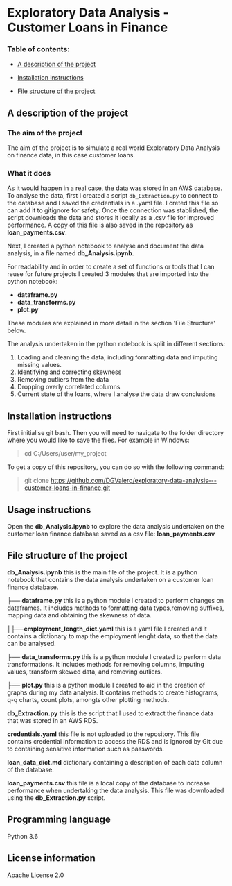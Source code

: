 # Exploratory Data Analysis - Customer Loans in Finance
### **Table of contents:**

 - [A description of the project](#item-one)

 - [Installation instructions](#item-two)

 - [File structure of the project](#item-three)

<a id="item-one"></a>

## A description of the project
### The aim of the project
The aim of the project is to simulate a real world Exploratory Data Analysis on finance data, in this case customer loans. 

### What it does
As it would happen in a real case, the data was stored in an AWS database. To analyse the data, first I created a script `db_Extraction.py` to connect to the database and I saved the credentials in a .yaml file. I creted this file so can add it to gitignore for safety. Once the connection was stablished, the script downloads the data and stores it locally as a .csv file for improved performance. A copy of this file is also saved in the repository as **loan_payments.csv**.

Next, I created a python notebook to analyse and document the data analysis, in a file named **db_Analysis.ipynb**. 

For readability and in order to create a set of functions or tools that I can reuse for future projects I created 3 modules that are imported into the python notebook:
- **dataframe.py**
- **data_transforms.py**
- **plot.py**

These modules are explained in more detail in the section 'File Structure' below.

The analysis undertaken in the python notebook is split in different sections:
1. Loading and cleaning the data, including formatting data and imputing missing values.
2. Identifying and correcting skewness
3. Removing outliers from the data
4. Dropping overly correlated columns
5. Current state of the loans, where I analyse the data draw conclusions

<a id="item-two"></a>

## Installation instructions
First initialise git bash. Then you will need to navigate to the folder directory where you would like to save the files. For example in Windows:
> cd C:/Users/user/my_project

To get a copy of this repository, you can do so with the following command:
> git clone https://github.com/DGValero/exploratory-data-analysis---customer-loans-in-finance.git

## Usage instructions
Open the **db_Analysis.ipynb** to explore the data analysis undertaken on the customer loan finance database saved as a csv file: **loan_payments.csv** 

<a id="item-three"></a>

## File structure of the project
**db_Analysis.ipynb** this is the main file of the project. It is a python notebook that contains the data analysis undertaken on a customer loan finance database.

├── **dataframe.py** this is a python module I created to perform changes on dataframes. It includes methods to formatting data types,removing suffixes, mapping data and obtaining the skewness of data.

│├──**employment_length_dict.yaml** this is a yaml file I created and it contains a dictionary to map the employment lenght data, so that the data can be analysed.

├── **data_transforms.py** this is a python module I created to perform data transformations. It includes methods for removing columns, imputing values, transform skewed data, and removing outliers.

├── **plot.py** this is a python module I created to aid in the creation of graphs during my data analysis. It contains methods to create histograms, q-q charts, count plots, amongts other plotting methods.

**db_Extraction.py** this is the script that I used to extract the finance data that was stored in an AWS RDS.

**credentials.yaml** this file is not uploaded to the repository. This file contains credential information to access the RDS and is ignored by Git due to containing sensitive information such as passwords.

**loan_data_dict.md** dictionary containing a description of each data column of the database.

**loan_payments.csv** this file is a local copy of the database to increase performance when undertaking the data analysis. This file was downloaded using the **db_Extraction.py** script.

## Programming language
Python 3.6

## License information
Apache License 2.0
